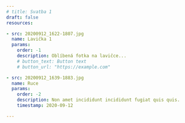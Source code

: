 ```yaml
---
# title: Svatba 1
draft: false
resources:

- src: 20200912_1622-1807.jpg
  name: Lavička 1
  params:
    order: -1
    description: Oblíbená fotka na lavičce...
    # button_text: Button text
    # button_url: "https://example.com"

- src: 20200912_1639-1883.jpg
  name: Ruce
  params:
    order: -2
    description: Non amet incididunt incididunt fugiat quis quis.
    timestamp: 2020-09-12

---
```


<!-- 20200912_1653-1965.jpg
20200912_1624-1817.jpg  
20200912_1643-1901.jpg
20200912_1631-1853.jpg  
20200912_1643-1907.jpg
20200912_1633-1857.jpg  
20200912_1650-1947.jpg -->
